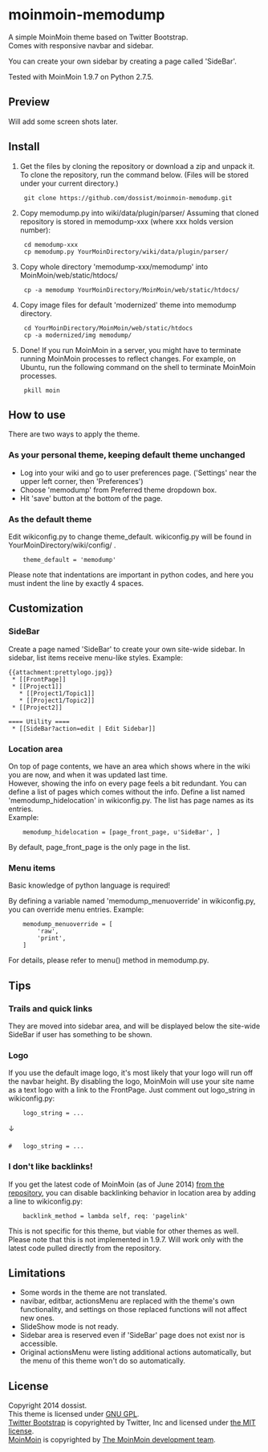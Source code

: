 moinmoin-memodump
=================

A simple MoinMoin theme based on Twitter Bootstrap.  
Comes with responsive navbar and sidebar.

You can create your own sidebar by creating a page called 'SideBar'.

Tested with MoinMoin 1.9.7 on Python 2.7.5.


Preview
-------

Will add some screen shots later.


Install
-------

1. Get the files by cloning the repository or download a zip and unpack it.
   To clone the repository, run the command below. (Files will be stored under your current directory.)

        git clone https://github.com/dossist/moinmoin-memodump.git

2. Copy memodump.py into wiki/data/plugin/parser/
   Assuming that cloned repository is stored in memodump-xxx (where xxx holds version number):

        cd memodump-xxx
        cp memodump.py YourMoinDirectory/wiki/data/plugin/parser/
    
3. Copy whole directory 'memodump-xxx/memodump' into MoinMoin/web/static/htdocs/

        cp -a memodump YourMoinDirectory/MoinMoin/web/static/htdocs/
    
4. Copy image files for default 'modernized' theme into memodump directory.

        cd YourMoinDirectory/MoinMoin/web/static/htdocs
        cp -a modernized/img memodump/

5. Done!
   If you run MoinMoin in a server, you might have to terminate running MoinMoin processes to reflect changes.
   For example, on Ubuntu, run the following command on the shell to terminate MoinMoin processes.
   
        pkill moin


How to use
----------

There are two ways to apply the theme.

### As your personal theme, keeping default theme unchanged ###

* Log into your wiki and go to user preferences page.
  ('Settings' near the upper left corner, then 'Preferences')
* Choose 'memodump' from Preferred theme dropdown box.
* Hit 'save' button at the bottom of the page.

### As the default theme ###

Edit wikiconfig.py to change theme_default.
wikiconfig.py will be found in YourMoinDirectory/wiki/config/ .

        theme_default = 'memodump'

Please note that indentations are important in python codes, and here you must
indent the line by exactly 4 spaces.


Customization
-------------

### SideBar ###

Create a page named 'SideBar' to create your own site-wide sidebar.
In sidebar, list items receive menu-like styles.
Example:
```
{{attachment:prettylogo.jpg}}
 * [[FrontPage]]
 * [[Project1]]
   * [[Project1/Topic1]]
   * [[Project1/Topic2]]
 * [[Project2]]

==== Utility ====
 * [[SideBar?action=edit | Edit Sidebar]]
```

### Location area ###

On top of page contents, we have an area which shows where in the wiki you are now, and when it was updated last time.  
However, showing the info on every page feels a bit redundant.
You can define a list of pages which comes without the info.
Define a list named 'memodump_hidelocation' in wikiconfig.py. The list has page names as its entries.  
Example:

        memodump_hidelocation = [page_front_page, u'SideBar', ]

By default, page_front_page is the only page in the list.

### Menu items ###

Basic knowledge of python language is required!

By defining a variable named 'memodump_menuoverride' in wikiconfig.py, you can override menu entries.
Example:

        memodump_menuoverride = [
            'raw',
            'print',
        ]

For details, please refer to menu() method in memodump.py.


Tips
----

### Trails and quick links ###

They are moved into sidebar area, and will be displayed below the site-wide SideBar if user has something to be shown.

### Logo ###

If you use the default image logo, it's most likely that your logo will run off the navbar height.
By disabling the logo, MoinMoin will use your site name as a text logo with a link to the FrontPage.
Just comment out logo_string in wikiconfig.py:

        logo_string = ...

↓

    #   logo_string = ...

### I don't like backlinks! ###

If you get the latest code of MoinMoin (as of June 2014) [from the repository](https://bitbucket.org/thomaswaldmann/moin-1.9), you can disable backlinking behavior in location area by adding a line to wikiconfig.py:

        backlink_method = lambda self, req: 'pagelink'

This is not specific for this theme, but viable for other themes as well.
Please note that this is not implemented in 1.9.7. Will work only with the latest code pulled directly from the repository.


Limitations
-----------

* Some words in the theme are not translated.
* navibar, editbar, actionsMenu are replaced with the theme's own functionality, and settings
  on those replaced functions will not affect new ones.
* SlideShow mode is not ready.
* Sidebar area is reserved even if 'SideBar' page does not exist nor is accessible.
* Original actionsMenu were listing additional actions automatically, but the menu of this theme
  won't do so automatically.


License
-------

Copyright 2014 dossist.  
This theme is licensed under [GNU GPL](http://www.gnu.org/licenses/gpl).  
[Twitter Bootstrap](http://getbootstrap.com/) is copyrighted by Twitter, Inc and licensed under [the MIT license](https://github.com/twbs/bootstrap/blob/master/LICENSE).  
[MoinMoin](https://moinmo.in/) is copyrighted by [The MoinMoin development team](https://moinmo.in/MoinCoreTeamGroup).
